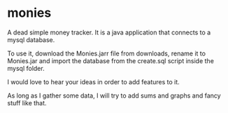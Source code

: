 monies
======

A dead simple money tracker. It is a java application that connects to a mysql database.

To use it, download the Monies.jarr file from downloads, rename it to Monies.jar and import the database from the create.sql script inside the mysql folder.

I would love to hear your ideas in order to add features to it.

As long as I gather some data, I will try to add sums and graphs and fancy stuff like that.
